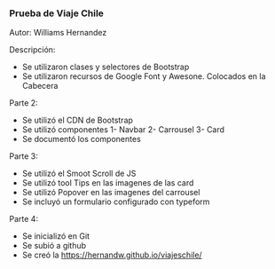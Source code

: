 ### Prueba de Viaje Chile

Autor: Williams Hernandez

Descripción:

- Se utilizaron clases y selectores de Bootstrap
- Se utilizaron recursos de Google Font y Awesone. Colocados en la Cabecera


Parte 2:

- Se utilizó el CDN de Bootstrap
- Se utilizó componentes 1- Navbar 2- Carrousel 3- Card
- Se documentó los componentes

Parte 3: 
- Se utilizó el Smoot Scroll de JS
- Se utilizó tool Tips en las imagenes de las card
- Se utilizó Popover en las imagenes del carrousel
- Se incluyó un formulario configurado con typeform

Parte 4:
- Se inicializó en Git
- Se subió a github
- Se creó la https://hernandw.github.io/viajeschile/
